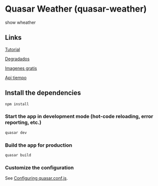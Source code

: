 # Quasar Weather (quasar-weather)

show wheather

## Links
[Tutorial](youtube.com/watch?v=kWRpEcv2nu8)

[Degradados](https://uigradients.com/#Sunrise)

[Imagenes gratis](https://pixabay.com/es/)

[Api tiempo](https://api.openweathermap.org/data/2.5/weather)
## Install the dependencies
```bash
npm install
```

### Start the app in development mode (hot-code reloading, error reporting, etc.)
```bash
quasar dev
```


### Build the app for production
```bash
quasar build
```

### Customize the configuration
See [Configuring quasar.conf.js](https://quasar.dev/quasar-cli/quasar-conf-js).
